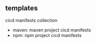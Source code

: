 ## templates

cicd manifests collection

- maven: maven project cicd manifests
- npm:   npm project cicd manifests